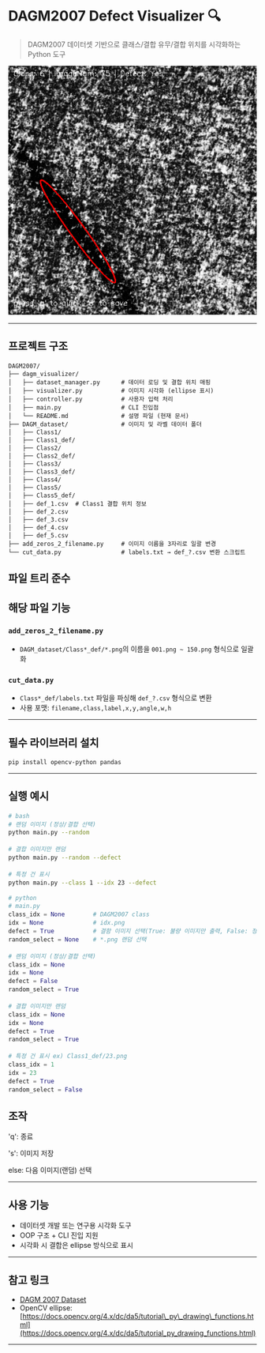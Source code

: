 # DAGM2007 Defect Visualizer 🔍

> DAGM2007 데이터셋 기반으로 클래스/결합 유무/결합 위치를 시각화하는 Python 도구

![Visualizer Example](../example_image.png)

---

## 프로젝트 구조

```
DAGM2007/
├── dagm_visualizer/
│   ├── dataset_manager.py      # 데이터 로딩 및 결합 위치 매핑
│   ├── visualizer.py           # 이미지 시각화 (ellipse 표시)
│   ├── controller.py           # 사용자 입력 처리
│   ├── main.py                 # CLI 진입점
│   └── README.md               # 설명 파일 (현재 문서)
├── DAGM_dataset/               # 이미지 및 라벨 데이터 폴더
│   ├── Class1/
│   ├── Class1_def/
│   ├── Class2/
│   ├── Class2_def/
│   ├── Class3/
│   ├── Class3_def/
│   ├── Class4/
│   ├── Class5/
│   ├── Class5_def/
│   ├── def_1.csv  # Class1 결합 위치 정보
│   ├── def_2.csv
│   ├── def_3.csv
│   ├── def_4.csv
│   ├── def_5.csv
├── add_zeros_2_filename.py     # 이미지 이름을 3자리로 일괄 변경
└── cut_data.py                 # labels.txt → def_?.csv 변환 스크립트
```
**파일 트리 준수**
---

## 해당 파일 기능

### `add_zeros_2_filename.py`

* `DAGM_dataset/Class*_def/*.png`의 이름을 `001.png ~ 150.png` 형식으로 일괄화

### `cut_data.py`

* `Class*_def/labels.txt` 파일을 파싱해 `def_?.csv` 형식으로 변환
* 사용 포맷: `filename,class,label,x,y,angle,w,h`

---

## 필수 라이브러리 설치

```bash
pip install opencv-python pandas
```

---

## 실행 예시

```bash
# bash
# 랜덤 이미지 (정상/결합 선택)
python main.py --random

# 결합 이미지만 랜덤
python main.py --random --defect

# 특정 건 표시
python main.py --class 1 --idx 23 --defect
```
```python
# python
# main.py
class_idx = None        # DAGM2007 class
idx = None              # idx.png
defect = True           # 결함 이미지 선택(True: 불량 이미지만 출력, False: 정상/불량 랜덤 출력)
random_select = None    # *.png 랜덤 선택

# 랜덤 이미지 (정상/결합 선택)
class_idx = None        
idx = None              
defect = False    
random_select = True

# 결합 이미지만 랜덤
class_idx = None        
idx = None              
defect = True
random_select = True

# 특정 건 표시 ex) Class1_def/23.png
class_idx = 1  
idx = 23
defect = True
random_select = False
```
## 조작
'q': 종료

's': 이미지 저장

else: 다음 이미지(랜덤) 선택

---

## 사용 기능

* 데이터셋 개발 또는 연구용 시각화 도구
* OOP 구조 + CLI 진입 지원
* 시각화 시 결합은 ellipse 방식으로 표시

---

## 참고 링크

* [DAGM 2007 Dataset](https://conferences.mpi-inf.mpg.de/dagm/2007/prizes.html)
* OpenCV ellipse: [https://docs.opencv.org/4.x/dc/da5/tutorial\_py\_drawing\_functions.html](https://docs.opencv.org/4.x/dc/da5/tutorial_py_drawing_functions.html)

---

